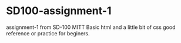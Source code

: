 # SD100-assignment-1
assignment-1 from SD-100 MITT 
Basic html and a little bit of css
good reference or practice for beginers.
